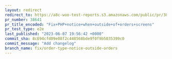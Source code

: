 ```yaml
---
layout: redirect
redirect_to: https://a8c-woo-test-reports.s3.amazonaws.com/public/pr/38641/e2e/index.html
pr_number: 38641
pr_title_encoded: "Fix+PHP+notice+when+outside+of+orders+screens"
pr_test_type: e2e
last_published: "2023-06-07 19:56:42 +0000"
commit_sha: 8c694cfd09e08f2c448568bde9f0f9b5035399c0
commit_message: "Add changelog"
branch_name: fix/order-type-notice-outside-orders
---
```


